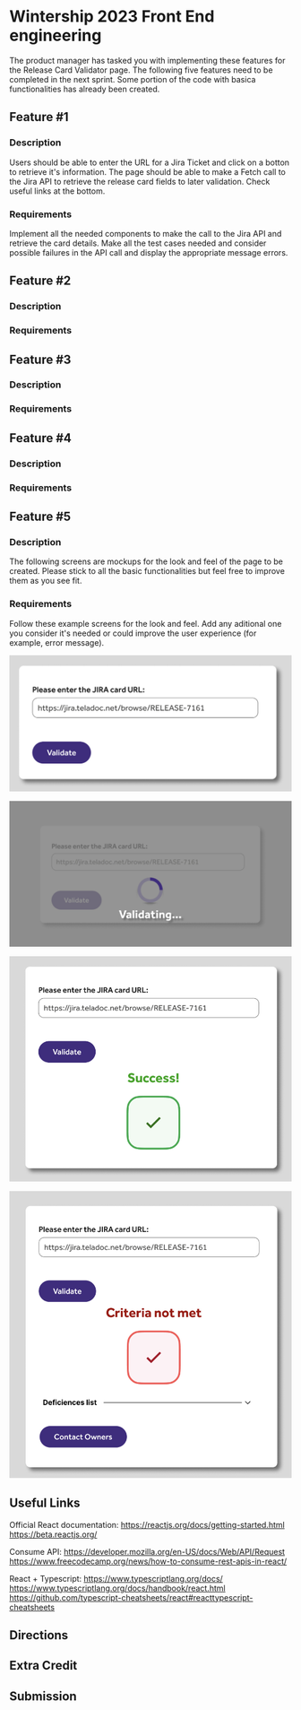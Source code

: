 # Wintership 2023 Front End engineering
The product manager has tasked you with implementing these features for the Release Card Validator page. The following five features need to be completed in the next sprint. Some portion of the code with basica functionalities has already been created.

## Feature #1
### Description
Users should be able to enter the URL for a Jira Ticket and click on a botton to retrieve it's information. The page should be able to make a Fetch call to the Jira API to retrieve the release card fields to later validation. Check useful links at the bottom.

### Requirements
Implement all the needed components to make the call to the Jira API and retrieve the card details. Make all the test cases needed and consider possible failures in the API call and display the appropriate message errors.

## Feature #2
### Description

### Requirements

## Feature #3
### Description

### Requirements

## Feature #4
### Description

### Requirements

## Feature #5
### Description
The following screens are mockups for the look and feel of the page to be created. Please stick to all the basic functionalities but feel free to improve them as you see fit.

### Requirements
Follow these example screens for the look and feel. Add any aditional one you consider it's needed or could improve the user experience (for example, error message).

![Validate Button](./designs/wintership_1.png)

![Validating](./designs/wintership_2.png)

![Success](./designs/wintership_3.png)

![Error](./designs/wintership_4.png)

## Useful Links
Official React documentation:
https://reactjs.org/docs/getting-started.html
https://beta.reactjs.org/

Consume API:
https://developer.mozilla.org/en-US/docs/Web/API/Request
https://www.freecodecamp.org/news/how-to-consume-rest-apis-in-react/

React + Typescript:
https://www.typescriptlang.org/docs/
https://www.typescriptlang.org/docs/handbook/react.html
https://github.com/typescript-cheatsheets/react#reacttypescript-cheatsheets

## Directions

## Extra Credit

## Submission
